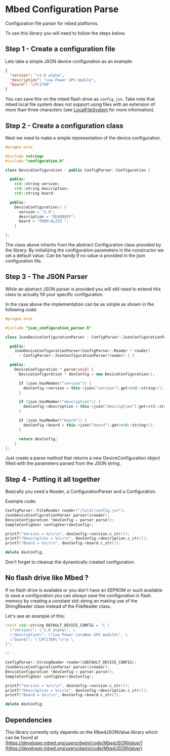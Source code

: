# Mbed Configuration Parse

Configuration file parser for mbed platforms.

To use this library you will need to follow the steps below.

## Step 1 - Create a configuration file

Lets take a simple JSON device configuration as an example:

```json
{
  "version": "v1.0 alpha",
  "description": "Low Power GPS module",
  "board": "LPC1768"
}
```

You can save this on the mbed flash drive as `config.jsn`. Take note that mbed
local file system does not support using files with an extension of more than
three characters (see [LocalFileSystem](https://developer.mbed.org/handbook/LocalFileSystem) for more information).

## Step 2 - Create a configuration class

Next we need to make a simple representation of the device configuration.

```c++
#pragma once

#include <string>
#include "configuration.h"

class DeviceConfiguration : public ConfigParser::Configuration {

  public:
    std::string version;
    std::string description;
    std::string board;

  public:
    DeviceConfiguration() {
      version = "1.0";
      description = "DEADBEEF";
      board = "FRDM-KL25Z ";
    }

};
```

The class above inherits from the abstract Configuration class provided by the library.
By initializing the configuration parameters in the constructor we set a default value.
Can be handy if no value is provided in the json configuration file.

## Step 3 - The JSON Parser

While an abstract JSON parser is provided you will still need to extend this class
to actually fill your specific configuration.

In the case above the implementation can be as simple as shown in the following code:

```c++
#pragma once

#include "json_configuration_parser.h"

class JsonDeviceConfigurationParser : ConfigParser::JsonConfigurationParser {

  public:
    JsonDeviceConfigurationParser(ConfigParser::Reader * reader)
      : ConfigParser::JsonConfigurationParser(reader) { }

  public:
    DeviceConfiguration * parse(void) {
      DeviceConfiguration * devConfig = new DeviceConfiguration();

      if (json.hasMember("version")) {
        devConfig->version = this->json["version"].get<std::string>();
      }

      if (json.hasMember("description")) {
        devConfig->description = this->json["description"].get<std::string>();
      }

      if (json.hasMember("board")) {
        devConfig->board = this->json["board"].get<std::string>();
      }

      return devConfig;
    }
};
```

Just create a parse method that returns a new DeviceConfiguration object filled
with the parameters parsed from the JSON string.

## Step 4 - Putting it all together

Basically you need a Reader, a ConfigurationParser and a Configuration.

Example code:

```c++
ConfigParser::FileReader reader("/local/config.jsn");
JsonDeviceConfigurationParser parser(&reader);
DeviceConfiguration *devConfig = parser.parse();
SampleConfigUser configUser(devConfig);

printf("Version = %s\r\n", devConfig->version.c_str());
printf("Description = %s\r\n", devConfig->description.c_str());
printf("Board = %s\r\n", devConfig->board.c_str());

delete devConfig;
```

Don't forget to cleanup the dynamically created configuration.

## No flash drive like Mbed ?

If no flash drive is available or you don't have an EEPROM or such available to save
a configuration you can always save the configuration in flash memory by creating a constant
std::string an making use of the StringReader class instead of the FileReader class.

Let's see an example of this:

```c++
const std::string DEFAULT_DEVICE_CONFIG = "{ \
  \"version\": \"1.0 alpha\", \
  \"description\": \"Low Power LoraWan GPS module\", \
  \"board\": \"LPC1768\"\r\n \
}";

// ...

ConfigParser::StringReader reader(&DEFAULT_DEVICE_CONFIG);
JsonDeviceConfigurationParser parser(&reader);
DeviceConfiguration *devConfig = parser.parse();
SampleConfigUser configUser(devConfig);

printf("Version = %s\r\n", devConfig->version.c_str());
printf("Description = %s\r\n", devConfig->description.c_str());
printf("Board = %s\r\n", devConfig->board.c_str());

delete devConfig;
```

## Dependencies

This library currently only depends on the MbedJSONValue library which can be found at
[https://developer.mbed.org/users/dwini/code/MbedJSONValue/](https://developer.mbed.org/users/dwini/code/MbedJSONValue/)
